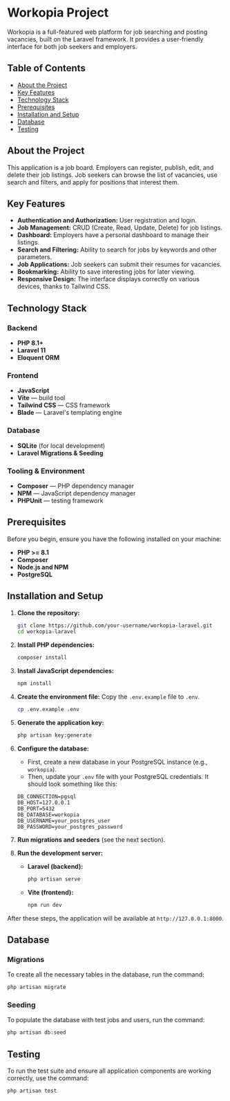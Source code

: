 # Workopia Project

Workopia is a full-featured web platform for job searching and posting vacancies, built on the Laravel framework. It provides a user-friendly interface for both job seekers and employers.

## Table of Contents

- [About the Project](#about-the-project)
- [Key Features](#key-features)
- [Technology Stack](#technology-stack)
- [Prerequisites](#prerequisites)
- [Installation and Setup](#installation-and-setup)
- [Database](#database)
- [Testing](#testing)

## About the Project

This application is a job board. Employers can register, publish, edit, and delete their job listings. Job seekers can browse the list of vacancies, use search and filters, and apply for positions that interest them.

## Key Features

- **Authentication and Authorization:** User registration and login.
- **Job Management:** CRUD (Create, Read, Update, Delete) for job listings.
- **Dashboard:** Employers have a personal dashboard to manage their listings.
- **Search and Filtering:** Ability to search for jobs by keywords and other parameters.
- **Job Applications:** Job seekers can submit their resumes for vacancies.
- **Bookmarking:** Ability to save interesting jobs for later viewing.
- **Responsive Design:** The interface displays correctly on various devices, thanks to Tailwind CSS.

## Technology Stack

### Backend
- **PHP 8.1+**
- **Laravel 11**
- **Eloquent ORM**

### Frontend
- **JavaScript**
- **Vite** — build tool
- **Tailwind CSS** — CSS framework
- **Blade** — Laravel's templating engine

### Database
- **SQLite** (for local development)
- **Laravel Migrations & Seeding**

### Tooling & Environment
- **Composer** — PHP dependency manager
- **NPM** — JavaScript dependency manager
- **PHPUnit** — testing framework

## Prerequisites

Before you begin, ensure you have the following installed on your machine:
- **PHP >= 8.1**
- **Composer**
- **Node.js and NPM**
- **PostgreSQL**

## Installation and Setup

1.  **Clone the repository:**
    ```bash
    git clone https://github.com/your-username/workopia-laravel.git
    cd workopia-laravel
    ```

2.  **Install PHP dependencies:**
    ```bash
    composer install
    ```

3.  **Install JavaScript dependencies:**
    ```bash
    npm install
    ```

4.  **Create the environment file:**
    Copy the `.env.example` file to `.env`.
    ```bash
    cp .env.example .env
    ```

5.  **Generate the application key:**
    ```bash
    php artisan key:generate
    ```

6.  **Configure the database:**
    - First, create a new database in your PostgreSQL instance (e.g., `workopia`).
    - Then, update your `.env` file with your PostgreSQL credentials. It should look something like this:
    ```env
    DB_CONNECTION=pgsql
    DB_HOST=127.0.0.1
    DB_PORT=5432
    DB_DATABASE=workopia
    DB_USERNAME=your_postgres_user
    DB_PASSWORD=your_postgres_password
    ```

7.  **Run migrations and seeders** (see the next section).

8.  **Run the development server:**
    - **Laravel (backend):**
      ```bash
      php artisan serve
      ```
    - **Vite (frontend):**
      ```bash
      npm run dev
      ```

After these steps, the application will be available at `http://127.0.0.1:8000`.

## Database

### Migrations
To create all the necessary tables in the database, run the command:
```bash
php artisan migrate
```

### Seeding
To populate the database with test jobs and users, run the command:
```bash
php artisan db:seed
```

## Testing

To run the test suite and ensure all application components are working correctly, use the command:
```bash
php artisan test
```
